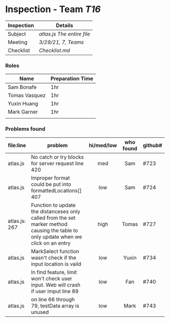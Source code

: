 # Inspection - Team *T16* 
 
| Inspection | Details |
| ----- | ----- |
| Subject | *atlas.js The entire file* |
| Meeting | *3/29/21, 7, Teams* |
| Checklist | *Checklist.md* |

### Roles

| Name | Preparation Time |
| ---- | ---- |
| Sam Bonafe | 1hr |
| Tomas Vasquez | 1hr |
| Yuxin Huang | 1hr |
| Mark Garner | 1hr |
|  |  |

### Problems found

| file:line | problem | hi/med/low | who found | github#  |
| --- | --- | :---: | :---: | --- |
| atlas.js | No catch or try blocks for server request line 420 | med | Sam | #723 |
| atlas.js | Improper format could be put into formattedLocations[] 407| low | Sam | #724 |
| atlas.js: 267| Function to update the distanceses only called from the set marker method causing the table to only update when we click on an entry| high | Tomas | #727 |
| atlas.js | MarkSelect function wasn't check if the input location is vaild | low | Yuxin|#734|
| atlas.js | In find feature, limit won't check user input. Web will crash if user imput line 89| low | Fan | #740 |
| atlas.js | on line 66 through 79, testData array is unused| low | Mark | #743 |
